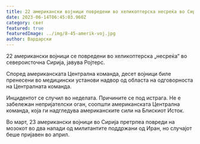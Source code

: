 ```yaml
---
title: 22 американски војници повредени во хеликоптерска несреќа во Сирија
date: 2023-06-14T06:45:03.960Z
category: свет
featured: true
featuredImage: ../img/8-45-amerik-voj.jpg
author: Вардарски
---
```

22 американски војници се повредени во хеликоптерска „несреќа“ во североисточна Сирија, јавува Ројтерс.

Според американската Централна команда, десет војници биле пренесени во медицински установи надвор од областа на одговорноста на Централната команда.

Инцидентот се случил во неделата. Причините се под истрага. Не е забележан непријателски оган, соопшти американската Централна команда, која ги надгледува американските сили на Блискиот Исток.

Во март, 23 американски војници во Сирија претрпеа повреди на мозокот во два напади од милитантите поддржани од Иран, но случајот беше пријавен во април.